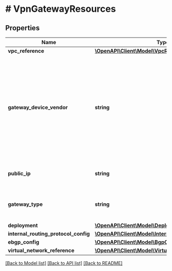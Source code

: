 # # VpnGatewayResources

## Properties

Name | Type | Description | Notes
------------ | ------------- | ------------- | -------------
**vpc_reference** | [**\OpenAPI\Client\Model\VpcReference**](VpcReference.md) |  | [optional]
**gateway_device_vendor** | **string** | 3rd Party VPN Vendor. This could be a traditional device vendor (like Cisco ASA, Fortinet etc.), or one of the public cloud providers (eg: AWS). | [optional]
**public_ip** | **string** | Public IP address of this gateway. | [optional]
**gateway_type** | **string** | Whether this is local or remote gateway entity. |
**deployment** | [**\OpenAPI\Client\Model\Deployment**](Deployment.md) |  | [optional]
**internal_routing_protocol_config** | [**\OpenAPI\Client\Model\InternalRoutingProtocolConfig**](InternalRoutingProtocolConfig.md) |  | [optional]
**ebgp_config** | [**\OpenAPI\Client\Model\BgpConfig**](BgpConfig.md) |  | [optional]
**virtual_network_reference** | [**\OpenAPI\Client\Model\VirtualNetworkReference**](VirtualNetworkReference.md) |  | [optional]

[[Back to Model list]](../../README.md#models) [[Back to API list]](../../README.md#endpoints) [[Back to README]](../../README.md)
